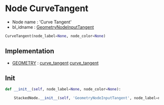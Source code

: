# Node CurveTangent

- Node name : 'Curve Tangent'
- bl_idname : [GeometryNodeInputTangent](https://docs.blender.org/api/current/bpy.types.GeometryNodeInputTangent.html)


``` python
CurveTangent(node_label=None, node_color=None)
```
## Implementation

- [GEOMETRY](/docs/GeoNodes/GEOMETRY.md) : [curve_tangent](/docs/GeoNodes/socket_GEOMETRY.md#curve_tangent) [curve_tangent](/docs/GeoNodes/socket_GEOMETRY.md#curve_tangent)

## Init

``` python
def __init__(self, node_label=None, node_color=None):

    StackedNode.__init__(self, 'GeometryNodeInputTangent', node_label=node_label, node_color=node_color)
```
